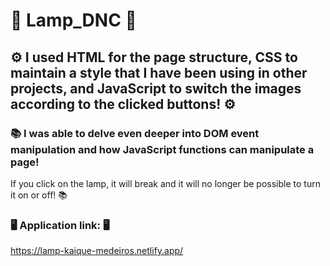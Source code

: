 # 🚀 Lamp_DNC 🚀

## ⚙️ I used HTML for the page structure, CSS to maintain a style that I have been using in other projects, and JavaScript to switch the images according to the clicked buttons! ⚙️

### 📚 I was able to delve even deeper into DOM event manipulation and how JavaScript functions can manipulate a page! <br>
If you click on the lamp, it will break and it will no longer be possible to turn it on or off! 📚 <br>

### 🖥️ Application link: 🖥️ <br>
https://lamp-kaique-medeiros.netlify.app/
